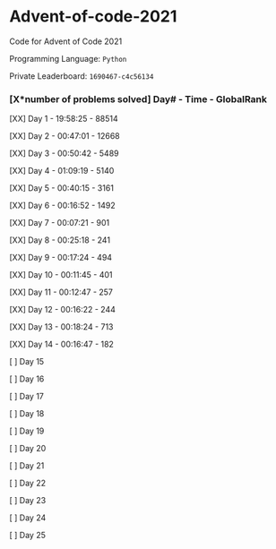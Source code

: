 # Advent-of-code-2021

Code for Advent of Code 2021

Programming Language: `Python`

Private Leaderboard: `1690467-c4c56134`

### [X*number of problems solved] Day# - Time - GlobalRank

[XX] Day 1 - 19:58:25 - 88514

[XX] Day 2 - 00:47:01 - 12668

[XX] Day 3 - 00:50:42 - 5489

[XX] Day 4 - 01:09:19 - 5140

[XX] Day 5 - 00:40:15 - 3161

[XX] Day 6 - 00:16:52 - 1492

[XX] Day 7 - 00:07:21 - 901

[XX] Day 8 - 00:25:18 - 241

[XX] Day 9 - 00:17:24 - 494

[XX] Day 10 - 00:11:45 - 401

[XX] Day 11 - 00:12:47 - 257

[XX] Day 12 - 00:16:22 - 244

[XX] Day 13 - 00:18:24 - 713

[XX] Day 14 - 00:16:47 - 182

[ ] Day 15

[ ] Day 16

[ ] Day 17

[ ] Day 18

[ ] Day 19

[ ] Day 20

[ ] Day 21

[ ] Day 22

[ ] Day 23

[ ] Day 24

[ ] Day 25
